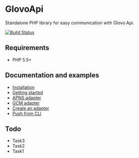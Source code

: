 # GlovoApi

Standalone PHP library for easy communication with Glovo Api.

[![Build Status](https://secure.travis-ci.org/joanlopez/php-glovo-api.png)](http://travis-ci.org/joanlopez/php-glovo-api)

## Requirements

* PHP 5.5+

## Documentation and examples

* [Installation](https://github.com/joanlopez/php-glovo-api/blob/master/doc/installation.md)
* [Getting started](https://github.com/joanlopez/php-glovo-api/blob/master/doc/getting-started.md)
* [APNS adapter](https://github.com/joanlopez/php-glovo-api/blob/master/doc/apns-adapter.md)
* [GCM adapter](https://github.com/joanlopez/php-glovo-api/blob/master/doc/gcm-adapter.md)
* [Create an adapter](https://github.com/joanlopez/php-glovo-api/blob/master/doc/create-an-adapter.md)
* [Push from CLI](https://github.com/joanlopez/php-glovo-api/blob/master/doc/push-from-cli.md)

## Todo

* Task3
* Task2
* Task1
